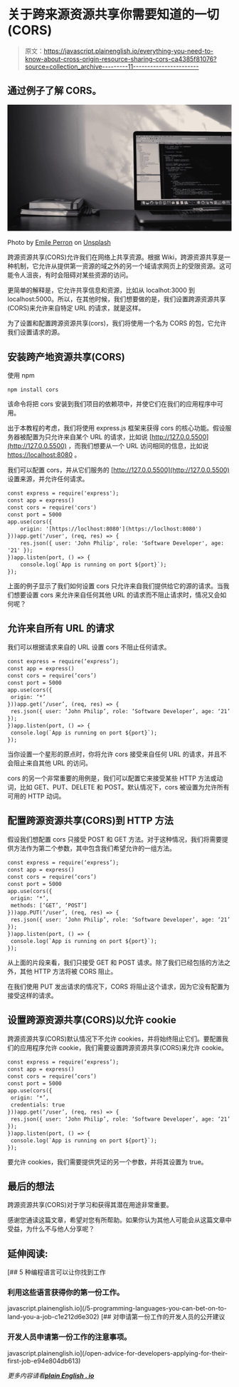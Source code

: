# 关于跨来源资源共享你需要知道的一切(CORS)

> 原文：<https://javascript.plainenglish.io/everything-you-need-to-know-about-cross-origin-resource-sharing-cors-ca4385f81076?source=collection_archive---------11----------------------->

## 通过例子了解 CORS。

![](img/5fc52d463bc1b2e054d5a6a2547a61e2.png)

Photo by [Emile Perron](https://unsplash.com/@emilep?utm_source=medium&utm_medium=referral) on [Unsplash](https://unsplash.com?utm_source=medium&utm_medium=referral)

跨源资源共享(CORS)允许我们在网络上共享资源。根据 Wiki，跨源资源共享是一种机制，它允许从提供第一资源的域之外的另一个域请求网页上的受限资源。这可能令人沮丧，有时会阻碍对某些资源的访问。

更简单的解释是，它允许共享信息和资源，比如从 localhot:3000 到 localhost:5000。所以，在其他时候，我们想要做的是，我们设置跨源资源共享(CORS)来允许来自特定 URL 的请求，就是这样。

为了设置和配置跨源资源共享(cors)，我们将使用一个名为 CORS 的包，它允许我们设置请求的源。

## **安装跨产地资源共享(CORS)**

使用 npm

```
npm install cors
```

该命令将把 cors 安装到我们项目的依赖项中，并使它们在我们的应用程序中可用。

出于本教程的考虑，我们将使用 express.js 框架来获得 cors 的核心功能。假设服务器被配置为只允许来自某个 URL 的请求，比如说 [http://127.0.0.5500](http://127.0.0.5500) ，而我们想要从一个 URL 访问相同的信息，比如说 [https://localhost:8080](https://localhost:8080) 。

我们可以配置 cors，并从它们服务的 [http://127.0.0.5500](http://127.0.0.5500) 设置来源，并允许任何请求。

```
const express = require('express');
const app = express()
const cors = require('cors')
const port = 5000
app.use(cors({
    origin: '[https://loclhost:8080'](https://loclhost:8080')
}))app.get('/user', (req, res) => {
    res.json({ user: 'John Philip', role: 'Software Developer', age: '21' });
})app.listen(port, () => {
    console.log(`App is running on port ${port}`);
});
```

上面的例子显示了我们如何设置 cors 只允许来自我们提供给它的源的请求。当我们想要设置 cors 来允许来自任何其他 URL 的请求而不阻止请求时，情况又会如何呢？

## **允许来自所有 URL 的请求**

我们可以根据请求来自的 URL 设置 cors 不阻止任何请求。

```
const express = require(‘express’);
const app = express()
const cors = require(‘cors’)
const port = 5000
app.use(cors({
 origin: ‘*’
}))app.get(‘/user’, (req, res) => {
 res.json({ user: ‘John Philip’, role: ‘Software Developer’, age: ‘21’ });
})app.listen(port, () => {
 console.log(`App is running on port ${port}`);
});
```

当你设置一个星形的原点时，你将允许 cors 接受来自任何 URL 的请求，并且不会阻止来自其他 URL 的访问。

cors 的另一个非常重要的用例是，我们可以配置它来接受某些 HTTP 方法或动词，比如 GET、PUT、DELETE 和 POST。默认情况下，cors 被设置为允许所有可用的 HTTP 动词。

## **配置跨源资源共享(CORS)到 HTTP 方法**

假设我们想配置 cors 只接受 POST 和 GET 方法。对于这种情况，我们将需要提供方法作为第二个参数，其中包含我们希望允许的一组方法。

```
const express = require(‘express’);
const app = express()
const cors = require(‘cors’)
const port = 5000
app.use(cors({
 origin: ‘*’,
 methods: [‘GET’, ‘POST’]
}))app.PUT(‘/user’, (req, res) => {
 res.json({ user: ‘John Philip’, role: ‘Software Developer’, age: ‘21’ });
})app.listen(port, () => {
 console.log(`App is running on port ${port}`);
});
```

从上面的片段来看，我们只接受 GET 和 POST 请求。除了我们已经包括的方法之外，其他 HTTP 方法将被 CORS 阻止。

在我们使用 PUT 发出请求的情况下，CORS 将阻止这个请求，因为它没有配置为接受这样的请求。

## **设置跨源资源共享(CORS)以允许 cookie**

跨源资源共享(CORS)默认情况下不允许 cookies，并将始终阻止它们。要配置我们的应用程序允许 cookie，我们需要设置跨源资源共享(CORS)来允许 cookie。

```
const express = require(‘express’);
const app = express()
const cors = require(‘cors’)
const port = 5000
app.use(cors({
 origin: ‘*’,
 credentials: true
}))app.get(‘/user’, (req, res) => {
 res.json({ user: ‘John Philip’, role: ‘Software Developer’, age: ‘21’ });
})app.listen(port, () => {
 console.log(`App is running on port ${port}`);
});
```

要允许 cookies，我们需要提供凭证的另一个参数，并将其设置为 true。

## **最后的想法**

跨源资源共享(CORS)对于学习和获得其潜在用途非常重要。

感谢您通读这篇文章，希望对您有所帮助。如果你认为其他人可能会从这篇文章中受益，为什么不与他人分享呢？

## **延伸阅读:**

[](/5-programming-languages-you-can-bet-on-to-land-you-a-job-c1e212d6e302) [## 5 种编程语言可以让你找到工作

### 利用这些语言获得你的第一份工作。

javascript.plainenglish.io](/5-programming-languages-you-can-bet-on-to-land-you-a-job-c1e212d6e302) [](/open-advice-for-developers-applying-for-their-first-job-e94e804db613) [## 对申请第一份工作的开发人员的公开建议

### 开发人员申请第一份工作的注意事项。

javascript.plainenglish.io](/open-advice-for-developers-applying-for-their-first-job-e94e804db613) 

*更多内容请看*[***plain English . io***](http://plainenglish.io/)